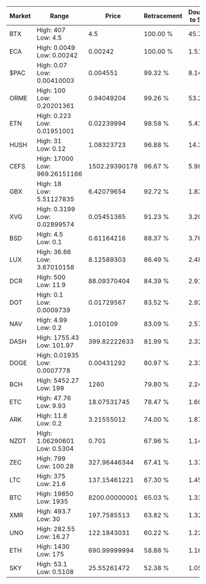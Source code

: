 | Market | Range | Price| Retracement | Doubles to 50% |
| --- | --- | --- | --- | --- |
| BTX | High: 407<br />Low: 4.5 | 4.5 | 100.00 % | 45.72 |
| ECA | High: 0.0049<br />Low: 0.00242 | 0.00242 | 100.00 % | 1.51 |
| $PAC | High: 0.07<br />Low: 0.00410003 | 0.004551 | 99.32 % | 8.14 |
| ORME | High: 100<br />Low: 0.20201361 | 0.94049204 | 99.26 % | 53.27 |
| ETN | High: 0.223<br />Low: 0.01951001 | 0.02239994 | 98.58 % | 5.41 |
| HUSH | High: 31<br />Low: 0.12 | 1.08323723 | 96.88 % | 14.36 |
| CEFS | High: 17000<br />Low: 969.26151166 | 1502.29390178 | 96.67 % | 5.98 |
| GBX | High: 18<br />Low: 5.51127835 | 6.42079654 | 92.72 % | 1.83 |
| XVG | High: 0.3199<br />Low: 0.02899574 | 0.05451365 | 91.23 % | 3.20 |
| BSD | High: 4.5<br />Low: 0.1 | 0.61164216 | 88.37 % | 3.76 |
| LUX | High: 36.66<br />Low: 3.67010158 | 8.12589303 | 86.49 % | 2.48 |
| DCR | High: 500<br />Low: 11.9 | 88.09370404 | 84.39 % | 2.91 |
| DOT | High: 0.1<br />Low: 0.0009739 | 0.01729567 | 83.52 % | 2.92 |
| NAV | High: 4.99<br />Low: 0.2 | 1.010109 | 83.09 % | 2.57 |
| DASH | High: 1755.43<br />Low: 101.97 | 399.82222633 | 81.99 % | 2.32 |
| DOGE | High: 0.01935<br />Low: 0.0007778 | 0.00431292 | 80.97 % | 2.33 |
| BCH | High: 5452.27<br />Low: 199 | 1260 | 79.80 % | 2.24 |
| ETC | High: 47.76<br />Low: 9.93 | 18.07531745 | 78.47 % | 1.60 |
| ARK | High: 11.8<br />Low: 0.2 | 3.21555012 | 74.00 % | 1.87 |
| NZDT | High: 1.06290601<br />Low: 0.5304 | 0.701 | 67.96 % | 1.14 |
| ZEC | High: 799<br />Low: 100.28 | 327.96446344 | 67.41 % | 1.37 |
| LTC | High: 375<br />Low: 21.6 | 137.15461221 | 67.30 % | 1.45 |
| BTC | High: 19850<br />Low: 1935 | 8200.00000001 | 65.03 % | 1.33 |
| XMR | High: 493.7<br />Low: 30 | 197.7585513 | 63.82 % | 1.32 |
| UNO | High: 282.55<br />Low: 16.27 | 122.1843031 | 60.22 % | 1.22 |
| ETH | High: 1430<br />Low: 175 | 690.99999994 | 58.88 % | 1.16 |
| SKY | High: 53.1<br />Low: 0.5108 | 25.55261472 | 52.38 % | 1.05 |
